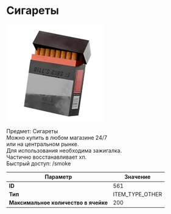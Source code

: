 # Сигареты

![Item Image](../img/561.webp?raw=true)

Предмет: Сигареты<br>Можно купить в любом магазине 24/7<br>или на центральном рынке.<br>Для использования необходима зажигалка.<br>Частично восстанавливает хп.<br>Быстрый доступ: /smoke


| Параметр | Значение |
|----------|----------|
| **ID** | 561 |
| **Тип** | ITEM_TYPE_OTHER |
| **Максимальное количество в ячейке** | 200 |

